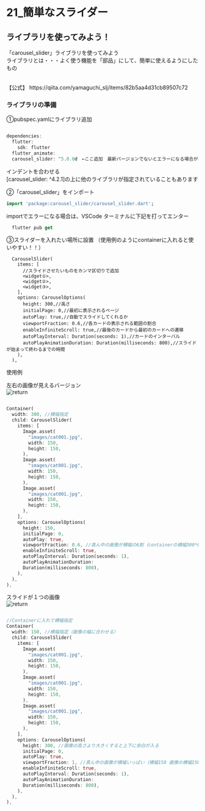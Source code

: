 # **21_簡単なスライダー**


## **ライブラリを使ってみよう！**

「carousel_slider」ライブラリを使ってみよう  
ライブラリとは・・・よく使う機能を「部品」にして、簡単に使えるようにしたもの

<br>
【公式】  
https://qiita.com/yamaguchi_slj/items/82b5aa4d31cb89507c72
<br>

### **ライブラリの準備**

①pubspec.yamlにライブラリ追加

```dart

dependencies:
  flutter:
    sdk: flutter
  flutter_animate:
  carousel_slider: ^5.0.0d　←ここ追加　最新バージョンでないとエラーになる場合があります

```

インデントを合わせる  
[carousel_slider: ^4.2.1]の上に他のライブラリが指定されていることもあります

②「carousel_slider」をインポート

```dart
import 'package:carousel_slider/carousel_slider.dart';
```

importでエラーになる場合は、VSCode ターミナルに下記を打ってエンター
```dart
  flutter pub get
```

③スライダーを入れたい場所に設置
（使用例のようにcontainerに入れると使いやすい！！）

```
  CarouselSlider(
    items: [
      //スライドさせたいものをカンマ区切りで追加
      <widget①>,
      <widget②>,
      <widget③>,
    ],
    options: CarouselOptions(
      height: 300,//高さ
      initialPage: 0,//最初に表示されるページ
      autoPlay: true,//自動でスライドしてくれるか
      viewportFraction: 0.6,//各カードの表示される範囲の割合
      enableInfiniteScroll: true,//最後のカードから最初のカードへの遷移
      autoPlayInterval: Duration(seconds: 1),//カードのインターバル
      autoPlayAnimationDuration: Duration(milliseconds: 800),//スライドが始まって終わるまでの時間
    ),
  ),
```

使用例  

左右の画像が見えるバージョン  
![return](img/21_slider1-2.png)

```dart

Container(
  width: 300, //横幅指定
  child: CarouselSlider(
    items: [
      Image.asset(
        "images/cat001.jpg",
        width: 150,
        height: 150,
      ),
      Image.asset(
        "images/cat001.jpg",
        width: 150,
        height: 150,
      ),
      Image.asset(
        "images/cat001.jpg",
        width: 150,
        height: 150,
      ),
    ],
    options: CarouselOptions(
      height: 150,
      initialPage: 0,
      autoPlay: true,
      viewportFraction: 0.6, //真ん中の画像が横幅の6割（containerの横幅300*0.6=180 画像の幅が150なので180-150=30の余白が左右につく）
      enableInfiniteScroll: true,
      autoPlayInterval: Duration(seconds: 1),
      autoPlayAnimationDuration:
      Duration(milliseconds: 800),
    ),
  ),
),

```

スライドが１つの画像  
![return](img/21_slider1-1.png)

```dart

//Containerに入れて横幅指定
Container(
  width: 150, //横幅指定（画像の幅に合わせる）
  child: CarouselSlider(
    items: [
      Image.asset(
        "images/cat001.jpg",
        width: 150,
        height: 150,
      ),
      Image.asset(
        "images/cat001.jpg",
        width: 150,
        height: 150,
      ),
      Image.asset(
        "images/cat001.jpg",
        width: 150,
        height: 150,
      ),
    ],
    options: CarouselOptions(
      height: 300, //画像の高さより大きくすると上下に余白が入る
      initialPage: 0,
      autoPlay: true,
      viewportFraction: 1, //真ん中の画像が横幅いっぱい（横幅150 画像の横幅150 ぴったり）
      enableInfiniteScroll: true,
      autoPlayInterval: Duration(seconds: 1),
      autoPlayAnimationDuration:
      Duration(milliseconds: 800),
    ),
  ),
),

```
